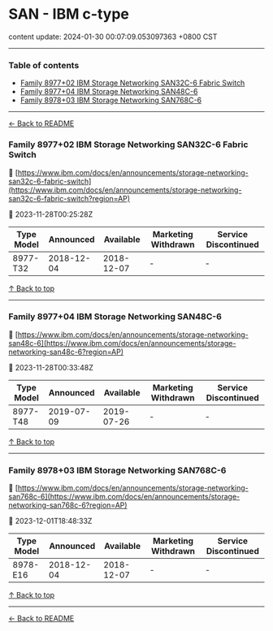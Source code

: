 # SAN - IBM c-type

content update: 2024-01-30 00:07:09.053097363 +0800 CST

---

### Table of contents


- [Family 8977+02 IBM Storage Networking SAN32C-6 Fabric Switch](#family-897702-ibm-storage-networking-san32c-6-fabric-switch)
- [Family 8977+04 IBM Storage Networking SAN48C-6](#family-897704-ibm-storage-networking-san48c-6)
- [Family 8978+03 IBM Storage Networking SAN768C-6](#family-897803-ibm-storage-networking-san768c-6)

---

[← Back to README](../README.md)





### Family 8977+02 IBM Storage Networking SAN32C-6 Fabric Switch

🔗 [https://www.ibm.com/docs/en/announcements/storage-networking-san32c-6-fabric-switch](https://www.ibm.com/docs/en/announcements/storage-networking-san32c-6-fabric-switch?region=AP)

📅 2023-11-28T00:25:28Z

| Type Model | Announced | Available | Marketing Withdrawn | Service Discontinued |
| --- | --- | --- | --- | --- |
| 8977-T32 | 2018-12-04 | 2018-12-07 | - | - |






[↑ Back to top](#table-of-contents)

---





### Family 8977+04 IBM Storage Networking SAN48C-6

🔗 [https://www.ibm.com/docs/en/announcements/storage-networking-san48c-6](https://www.ibm.com/docs/en/announcements/storage-networking-san48c-6?region=AP)

📅 2023-11-28T00:33:48Z

| Type Model | Announced | Available | Marketing Withdrawn | Service Discontinued |
| --- | --- | --- | --- | --- |
| 8977-T48 | 2019-07-09 | 2019-07-26 | - | - |






[↑ Back to top](#table-of-contents)

---





### Family 8978+03 IBM Storage Networking SAN768C-6

🔗 [https://www.ibm.com/docs/en/announcements/storage-networking-san768c-6](https://www.ibm.com/docs/en/announcements/storage-networking-san768c-6?region=AP)

📅 2023-12-01T18:48:33Z

| Type Model | Announced | Available | Marketing Withdrawn | Service Discontinued |
| --- | --- | --- | --- | --- |
| 8978-E16 | 2018-12-04 | 2018-12-07 | - | - |






[↑ Back to top](#table-of-contents)

---



[← Back to README](../README.md)